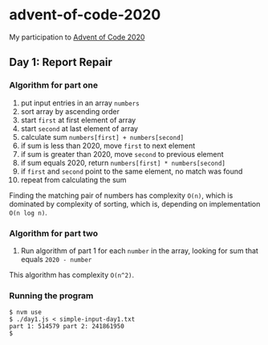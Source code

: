 # advent-of-code-2020

My participation to [Advent of Code 2020](https://adventofcode.com/)

## Day 1: Report Repair

### Algorithm for part one

1. put input entries in an array `numbers`
1. sort array by ascending order
1. start `first` at first element of array
1. start `second` at last element of array
1. calculate sum `numbers[first] + numbers[second]`
1. if sum is less than 2020, move `first` to next element
1. if sum is greater than 2020, move `second` to previous element
1. if sum equals 2020, return `numbers[first] * numbers[second]`
1. if `first` and `second` point to the same element, no match was found
1. repeat from calculating the sum

Finding the matching pair of numbers has complexity `O(n)`,
which is dominated by complexity of sorting, which is, depending on implementation `O(n log n)`.

### Algorithm for part two

1. Run algorithm of part 1 for each `number` in the array, looking for sum that equals `2020 - number`

This algorithm has complexity `O(n^2)`.

### Running the program

```
$ nvm use
$ ./day1.js < simple-input-day1.txt
part 1: 514579 part 2: 241861950
$
```
